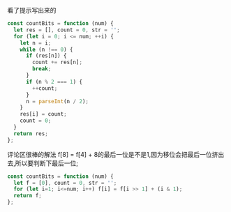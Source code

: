 看了提示写出来的
```js
const countBits = function (num) {
  let res = [], count = 0, str = '';
  for (let i = 0; i <= num; ++i) {
    let n = i;
    while (n !== 0) {
      if (res[n]) {
        count += res[n];
        break;
      }
      if (n % 2 === 1) {
        ++count;
      }
      n = parseInt(n / 2);
    }
    res[i] = count;
    count = 0;
  }
  return res;
};
```
评论区很棒的解法
f[8] = f[4] + 8的最后一位是不是1,因为移位会把最后一位挤出去,所以要判断下最后一位;
```js
const countBits = function (num) {
  let f = [0], count = 0, str = '';
  for (let i=1; i<=num; i++) f[i] = f[i >> 1] + (i & 1);
  return f;
};
```